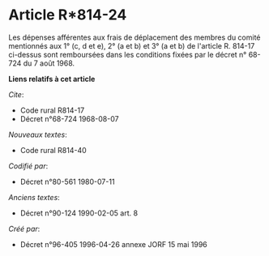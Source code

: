 # Article R*814-24

Les dépenses afférentes aux frais de déplacement des membres du comité mentionnés aux 1° (c, d et e), 2° (a et b) et 3° (a et
b) de l'article R. 814-17 ci-dessus sont remboursées dans les conditions fixées par le décret n° 68-724 du 7 août 1968.

**Liens relatifs à cet article**

_Cite_:

  - Code rural R814-17
  - Décret n°68-724 1968-08-07

_Nouveaux textes_:

  - Code rural R814-40

_Codifié par_:

  - Décret n°80-561 1980-07-11

_Anciens textes_:

  - Décret n°90-124 1990-02-05 art. 8

_Créé par_:

  - Décret n°96-405 1996-04-26 annexe JORF 15 mai 1996
